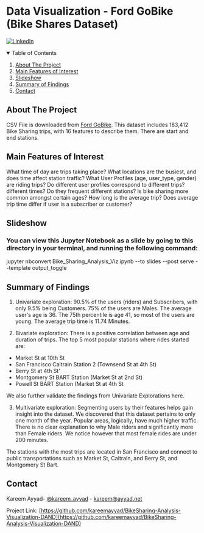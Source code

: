 # Data Visualization - Ford GoBike (Bike Shares Dataset)

[![LinkedIn][linkedin-shield]][linkedin-url]
<!-- TABLE OF CONTENTS -->
<details open="open">
  <summary>Table of Contents</summary>
  <ol>
    <li>
      <a href="#about-the-project">About The Project</a>
    </li>
    <li>
      <a href="#main-features-of-interest">Main Features of Interest</a>
    </li>
    <li>
    <a href="#slideshow">Slideshow</a>
  </li>
 <li>
 <a href="#summary-of-findings">Summary of Findings</a>
    <li><a href="#contact">Contact</a></li>
  </ol>
</details>

## About The Project
CSV File is downloaded from [Ford GoBike](https://video.udacity-data.com/topher/2020/October/5f91cf38_201902-fordgobike-tripdata/201902-fordgobike-tripdata.csv). This dataset includes 183,412 Bike Sharing trips, with 16 features to describe them. There are start and end stations.

## Main Features of Interest
What time of day are trips taking place?
What locations are the busiest, and does time affect station traffic?
What User Profiles (age, user_type, gender) are riding trips?
Do different user profiles correspond to different trips? different times? Do they frequent different stations?
Is bike sharing more common amongst certain ages?
How long is the average trip?
Does average trip time differ if user is a subscriber or customer?

## Slideshow




### You can view this Jupyter Notebook as a slide by going to this directory in your terminal, and running the following command:
jupyter nbconvert Bike_Sharing_Analysis_Viz.ipynb --to slides --post serve --template output_toggle

## Summary of Findings
1. Univariate exploration: 90.5% of the users (riders) and Subscribers, with only 9.5% being Customers. 75% of the users are Males. The average user's age is 36. The 75th percentile is age 41, so most of the users are young. The average trip time is 11.74 Minutes.


2. Bivariate exploration: There is a positive correlation between age and duration of trips. The top 5 most popular stations where rides started are: 
-  Market St at 10th St
-  San Francisco Caltrain Station 2  (Townsend St at 4th St)
-  Berry St at 4th St'
-  Montgomery St BART Station (Market St at 2nd St)
-  Powell St BART Station (Market St at 4th St

We also further validate the findings from Univariate Explorations here.

3. Multivariate exploration: Segmenting users by their features helps gain insight into the dataset. We discovered that this dataset pertains to only one month of the year. Popular areas, logically, have much higher traffic. There is no clear explanation to why Male riders and significantly more than Female riders. We notice however that most female rides are under 200 minutes.

 
The stations with the most trips are located in San Francisco and connect to public transportations such as Market St, Caltrain, and Berry St, and Montgomery St Bart.

<!-- CONTACT -->
## Contact

Kareem Ayyad- [@kareem_ayyad](https://twitter.com/kareem_ayyad) - kareem@ayyad.net

Project Link: [https://github.com/kareemayyad/BikeSharing-Analysis-Visualization-DAND](https://github.com/kareemayyad/BikeSharing-Analysis-Visualization-DAND)

[linkedin-shield]: https://img.shields.io/badge/-LinkedIn-black.svg?style=for-the-badge&logo=linkedin&colorB=555
[linkedin-url]: https://www.linkedin.com/in/kareemayyad/